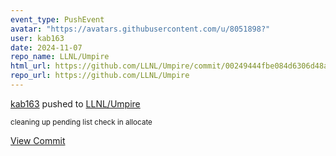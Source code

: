 ```yaml
---
event_type: PushEvent
avatar: "https://avatars.githubusercontent.com/u/8051898?"
user: kab163
date: 2024-11-07
repo_name: LLNL/Umpire
html_url: https://github.com/LLNL/Umpire/commit/00249444fbe084d6306d48a4af0d0e8a1e2d8b22
repo_url: https://github.com/LLNL/Umpire
---
```


<a href='https://github.com/kab163' target='_blank'>kab163</a> pushed to <a href='https://github.com/LLNL/Umpire' target='_blank'>LLNL/Umpire</a>

<small>cleaning up pending list check in allocate</small>

<a href='https://github.com/LLNL/Umpire/commit/00249444fbe084d6306d48a4af0d0e8a1e2d8b22' target='_blank'>View Commit</a>